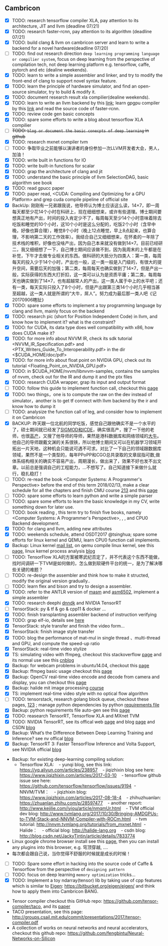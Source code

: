 ## Cambricon
- [x] TODO: research tensorflow compiler XLA, pay attention to its architecture, JIT and llvm (deadline 07/21)
- [x] TODO: research faster-rcnn, pay attention to its algorithm (deadline 07/21)
- [x] TODO: build clang & llvm on cambricon server and learn to write a backend for a novel hardware(deadline 07/20)
- [ ] TODO: find out research direction `deep learning programming language or compilier system`, focus on deep learning from the perspective of compilation tech, not deep learning platform e.g. tensorflow, caffe, pytorch and etc (dealine weekends).
- [x] TODO: learn to write a simple assembler and linker, and try to modify the front-end of clang to support novel syntax feature.
- [x] TODO: learn the principle of hardware simulator, and find an open-source simulator, try to build & modify it.
- [x] TODO: document research result xla compilier(dealine weekends).
- [x] TODO: learn to write an llvm backend by this [link](http://llvm.org/docs/WritingAnLLVMBackend.html); learn gpgpu compiler by this [link](http://llvm.org/docs/CompileCudaWithLLVM.html) and read the source code of faster-rcnn.
- [x] TODO: review code gen basic concepts
- [x] TODO: spare some efforts to write a blog about tensorflow XLA compilier
- [ ] ~~TODO: `blog or document the basic conecpts of deep learning` in github~~
- [x] TODO: research mxnet compiler tvm
- [ ] TODO: 争取毕业之前能够以演讲者的身份参加一次LLVM开发者大会，男人，加油！
- [x] TODO: write built in functions for IO
- [x] TODO: write built-in functions for scalar
- [x] TODO: grap the architecture of clang and jit
- [x] TODO: understand the basic principle of llvm SelectionDAG, basic algorithm see book <Modern Compiler Implementation in C>
- [x] TODO: read gpucc paper 
- [x] TODO: paper read, <CUDA: Compiling and Optimizing for a GPU Platform> and grep cuda compile pipeline of official site
- [x] BackUp: 刚刚有一兄弟跟我说，他导师认为博士应该这么读，14×7，即一周每天都至少花14个小时在科研上，现在细细想来，或许有些道理。博士期间要想真正地有产出，时间的投入肯定少不了，每周每天至少14个小时意味着除去吃饭和睡觉的10个小时，这10个小时是这么分配的，吃饭2个小时（含早中晚，好像也算合理），睡觉8个小时（晚上12点睡觉，早上8点起来，也算合理，不影响第二天的工作效率）。我结合自己又细细想来，在怀柔的一年除了技术栈的堆积，好像也没啥产出，因为自己本来就没有做到14×7。目前已经研二，我又细细想了一下，自己博士期间应该做不到，因为我周末的上午都是在补觉，下午才去做专业相关的东西。做科研的大抵分为四类人：第一类，每周每天的投入少于14个小时，产出也一般，这一类一般是入门级的，有很大的提升空间，需要后天的加强；第二类，每周每天也确实做到了14×7，但是产出一般，实际获得的东西大打折扣，这一类可以认为是资质平庸；第二类，每周每天也确实做到了14×7，也有超越常人的产出，这一类人属于中上的水平吧；还有一类，每天实际只投入了8个小时，但是产出跟第三类14个小时几乎相当甚至超越，这一类人就是所谓的“大牛，屌人”。努力成为最后那一类人吧《记20170906瞎扯》
- [x] TODO: spare some efforts to implement a toy programming language by clang and llvm, mainly focus on the backend
- [x] TODO: research pic (short for Position Independent Code) in llvm, and know how to implement it? what is the constraint?
- [x] TODO: for CUDA, its data type does well compatibility with x86, how does CUDA make it?
- [x] TODO: for more info about NVVM IR, check its sdk tutorial <NVVM_IR_Specification.pdf> and <PTX_Writers_Guide_To_Interoperability.pdf> in the dir <$CUDA_HOME/doc/pdf>
- [x] TODO: for more info about float point on NVIDIA GPU, check out its tutorial <Floating_Point_on_NVIDIA_GPU.pdf>
- [x] TODO: in $CUDA_HOME/nvvm/libnvvm-samples, contains the samples of nvvm, check out for the IR and dump it and the ptx files
- [x] TODO: research CUDA wrapper, grap its input and output format
- [ ] TODO: follow this guide to implement function call, checkout this [page](https://jonathan2251.github.io/lbd/funccall.html)
- [x] TODO: two things，one is to compute the raw on the dev instead of simulator，another is to get tf connect with llvm backend by the ir and know how to dump it
- [ ] TODO: analysize the function call of leg, and consider how to implement it on Cambricon
- [x] BACKUP: 昨天跟一位北航的同学吃饭，感觉自己跟他确实不是一个水平的了，硕士期间就已经发了[SIGMOD和ICDE](http://dblp.org/pers/hd/s/Song:Tianshu)，确实很高产，搜了一下他的老师，也很[高产](http://dblp.org/pers/hd/t/Tong:Yongxin)，又搜了他导师的导师，果然是港科数据库和网络领域的[大牛](http://dblp.org/pers/hd/c/Chen_0002:Lei)。他自己的导师跟戴文渊的关系很铁，所以他博士期间又可以在机器学习领域开拓出一片天地，这种机会只能说可遇不可求。对比了一下自己的领域跟数据库领域，果然不是一个类型的，每年PPoPP和CGO总共录取的文章屈指可数,做体系结构相关的确实不容易产出，周期漫长，做出来了，效果不好也发不出文章。以前总是强调自己的工程能力，...不想写了。自己知道接下来做什么就行，稳扎稳打！
- [ ] TODO: re-read the book <Computer Systems: A Programmer's Perspective> before the end of this term 2018/02/13, make a clear schedule for all the chapters and finish CMU course [213](https://www.cs.cmu.edu/~213/) and this [page](http://csapp.cs.cmu.edu/3e/courses.html)
- [ ] TODO: spare some efforts to learn python and write a simple parser
- [ ] TODO: spare some efforts to learn the basic knowledge in my CV, write something down for later use.
- [ ] TODO: book reading <Linux Kernel Development>, this term try to finish five books, namely <Computer Systems: A Programmer's Perspective>, <Linux Kernel Develpment>, <Understanding The Linux Kernel>, <See MIPS run> and CPU0 Backend development.
- [x] TODO: for clang and llvm, adding new attributes
- [x] TODO: weekends schedule, attend OSDT2017 @tsinghua; spare some efforts for linux kernel and QEMU, learn CPU0 function call implements.
- [x] Backup: Linux kernel [mail list](https://lkml.org/), on qemu compile linux kernel, see this [page](https://www.collabora.com/news-and-blog/blog/2017/01/16/setting-up-qemu-kvm-for-kernel-development/), linux kernel process analysis [blog](http://www.cnblogs.com/20135235my/p/5400741.html)
- [ ] TODO: TensorFlow XLA的方案被寒武纪否定了，并不代表这个东西不能做，找时间调研一下TVM是如何做的，怎么做到软硬件平台的统一，是为了解决哪些关键的难题？
- [ ] TODO: re-design the assembler and think how to make it structed, modify the original version gradually.. 
- [ ] TODO: learn flex and bison and try to design a assembler.
- [x] TODO: refer to the ANTLR version of [masm](https://github.com/antlr/grammars-v4/tree/master/masm) and [asm6502](https://github.com/antlr/grammars-v4/tree/master/asm6502), implement a simple assembler
- [x] TODO: research deephi [dnndk](http://www.deephi.com/dnndk) and NVIDIA TensorRT
- [ ] TensorStack: py & tf & go & cpp11 & docker ...
- [x] TODO: finish transplanting assembler backend of instruction verifying
- [x] TODO: grap elf-io, details see [here](http://elfio.sourceforge.net/) 
- [x] TensorStack: style transfer and finish the video form... 
- [x] TensorStack: finish image style transfer 
- [x] TODO: blog the performance of mat-mul in single thread 、multi-thread and GPU, and compute the speed-up ratio
- [x] TensorStack: real-time video stylize
- [x] TS: simulating video with ffmpeg, checkout this stackoverflow [page](https://stackoverflow.com/questions/15792105/simulating-tv-noise) and its normal use see this [cnblog](http://www.cnblogs.com/wainiwann/p/4128154.html)
- [x] Backup: for webcam problems in ubuntu14.04, checkout this [page](https://help.ubuntu.com/community/Webcam)
- [x] Backup: ffmpeg basic usage checkout this [page](https://trac.ffmpeg.org/wiki/Capture/Webcam)
- [x] Backup: OpenCV real-time video encode and decode from camera and display, you can checkout this [page](https://www.tu-ilmenau.de/fileadmin/public/mt_ams/02_15-04-20VideoCodingIrrelevanceRedundancy.pdf)
- [x] Backup: halide mit image processing [course](https://stellar.mit.edu/S/course/6/sp15/6.815/materials.html)
- [x] TS: implement real-time video style with no optical flow algorithm
- [ ] TODO: tensorstack, research golang block queue, checkout these pages, [1](https://blog.golang.org/advanced-go-concurrency-patterns)[2](https://blog.golang.org/concurrency-is-not-parallelism)[3](https://talks.golang.org/2012/concurrency.slide#1) ; manage python dependencies by python [requirements file](https://pip.readthedocs.io/en/1.1/requirements.html#requirements-files)
- [x] Backup: python requirements file auto-gen see this [page](http://www.idiotinside.com/2015/05/10/python-auto-generate-requirements-txt/)
- [x] TODO: reasearch TensorRT, Tensorflow XLA and MXnet TVM
- [x] TODO: NVIDIA TensorRT, see its offical web [page](https://developer.nvidia.com/tensorrt) and blog [page](https://devblogs.nvidia.com/parallelforall/production-deep-learning-nvidia-gpu-inference-engine/) and CSDN [blog](http://blog.csdn.net/jesse_mx/article/details/56022967)
- [x] Backup: What’s the Difference Between Deep Learning Training and Inference? see nv offical [blog](https://blogs.nvidia.com/blog/2016/08/22/difference-deep-learning-training-inference-ai/)
- [x] Backup: TensorRT 3: Faster TensorFlow Inference and Volta Support, see NVIDIA official [blog](https://devblogs.nvidia.com/parallelforall/tensorrt-3-faster-tensorflow-inference/)
  
- Backup: for existing deep-learning compiling solution:
  - Tensorflow XLA:
    - yunqi blog, see this link: https://yq.aliyun.com/articles/238957
    - jiqizhixin blog see here: https://www.jiqizhixin.com/articles/2017-03-10
    - tensorflow github issue see here: https://github.com/tensorflow/tensorflow/issues/9194
  - NNVM/TVM：
    - jiqizhixin blog: https://www.jiqizhixin.com/articles/2017-08-18-4
    - zhihuzhuanlan: https://zhuanlan.zhihu.com/p/28597477
    - another report: http://www.kejilie.com/iyiou/article/nmqmUr.html
    - TVM official dev blog: http://www.tvmlang.org/2017/10/30/Bringing-AMDGPUs-to-TVM-Stack-and-NNVM-Compiler-with-ROCm.html
    - tvm tutorial: http://nnvm.tvmlang.org/tutorials/from_mxnet.html
  - Halide：
    - official blog: http://halide-lang.org
    - csdn blog: http://blog.csdn.net/JackyTintin/article/details/7833774
- Linux google chrome browser install see this [page](http://www.cnblogs.com/hongdada/p/6443353.html), then you can install any plugins into this browser, e.g. 穹顶穿越, ....
- 每次都会跟自己说，当你觉得不舒服的时候就是成长的时候！
- [ ] TODO: Spare some effort in hacking into the source code of Caffe & Tensorflow from the perspective of `designing pattern`
- [ ] TODO: focus on deep learning `memory optimization` tricks...
- [x] TODO: Implement a toy ndarray(tensor) lib by taking use of cpp features which is similar to [Eigen](https://bitbucket.org/eigen/eigen/src/677c9f1577810e869f4f09881cabc3e503a810c1/unsupported/Eigen/CXX11/src/Tensor/README.md): <https://bitbucket.org/eigen/eigen/> and think how to apply them into Cambricon BANG.
- Tensor compiler checkout this GitHub repo: <https://github.com/tensor-compiler/taco>, and its [paper](http://tensor-compiler.org/kjolstad-oopsla17-tensor-compiler.pdf)
- TACO presentation, see this page: <http://groups.csail.mit.edu/commit/presentations/2017/tensor-compiler.pdf>
- A collection of works on neural networks and neural accelerators, checkout this github repo: <https://github.com/fengbintu/Neural-Networks-on-Silicon>
